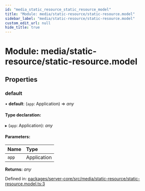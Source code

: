 ```yaml
---
id: "media_static_resource_static_resource_model"
title: "Module: media/static-resource/static-resource.model"
sidebar_label: "media/static-resource/static-resource.model"
custom_edit_url: null
hide_title: true
---
```


# Module: media/static-resource/static-resource.model

## Properties

### default

• **default**: (`app`: Application) => *any*

#### Type declaration:

▸ (`app`: Application): *any*

#### Parameters:

Name | Type |
:------ | :------ |
`app` | Application |

**Returns:** *any*

Defined in: [packages/server-core/src/media/static-resource/static-resource.model.ts:3](https://github.com/xr3ngine/xr3ngine/blob/65dfcf39a/packages/server-core/src/media/static-resource/static-resource.model.ts#L3)
